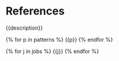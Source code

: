 # References

{{description}}

{% for p in patterns %}
{{p}}
{% endfor %}

{% for j in jobs %}
{{j}}
{% endfor %}
